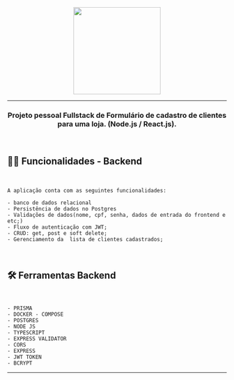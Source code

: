
<div align = "center">
<img src="https://user-images.githubusercontent.com/31759644/222294833-8b1edbda-2183-4679-9c09-c1cdbe669faa.png"  width="200" height="200"  /> 
</div>

  ___
 <h3 align = "center"> Projeto pessoal Fullstack de  Formulário de cadastro de clientes para uma loja. (Node.js / React.js).
 </h3>

<br/>


## ✍🏻 Funcionalidades -  Backend

<br/>



    A aplicação conta com as seguintes funcionalidades:
   
    - banco de dados relacional 
    - Persistência de dados no Postgres
    - Validações de dados(nome, cpf, senha, dados de entrada do frontend e etc;)
    - Fluxo de autenticação com JWT;
    - CRUD: get, post e soft delete; 
    - Gerenciamento da  lista de clientes cadastrados;
    
    

  </br>


 ## 🛠 Ferramentas Backend 
</br>



    - PRISMA
    - DOCKER - COMPOSE
    - POSTGRES
    - NODE JS
    - TYPESCRIPT
    - EXPRESS VALIDATOR
    - CORS
    - EXPRESS
    - JWT TOKEN 
    - BCRYPT
    

___




